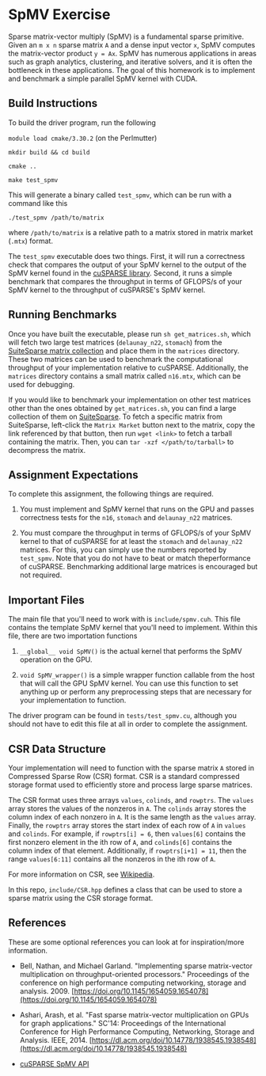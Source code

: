 # SpMV Exercise #
Sparse matrix-vector multiply (SpMV) is a fundamental sparse primitive. Given an `m x n` sparse matrix `A` and a dense input vector `x`, SpMV computes the matrix-vector product `y = Ax`.
SpMV has numerous applications in areas such as graph analytics, clustering, and iterative solvers, and it is often the bottleneck in these applications. 
The goal of this homework is to implement and benchmark a simple parallel SpMV kernel with CUDA.


## Build Instructions ##
To build the driver program, run the following

`module load cmake/3.30.2` (on the Perlmutter)

`mkdir build && cd build`

`cmake ..`

`make test_spmv`

This will generate a binary called `test_spmv`, which can be run with a command like this

`./test_spmv /path/to/matrix`

where `/path/to/matrix` is a relative path to a matrix stored in matrix market (`.mtx`) format.

The `test_spmv` executable does two things.
First, it will run a correctness check that compares the output of your SpMV kernel to the output of the SpMV kernel found in the [cuSPARSE library](https://docs.nvidia.com/cuda/cusparse/contents.html). 
Second, it runs a simple benchmark that compares the throughput in terms of GFLOPS/s of your SpMV kernel to the throughput of cuSPARSE's SpMV kernel.


## Running Benchmarks ## 

Once you have built the executable, please run `sh get_matrices.sh`, which will fetch two large test matrices (`delaunay_n22`, `stomach`) from the [SuiteSparse matrix collection](https://sparse.tamu.edu/) and place them in the `matrices` directory.
These two matrices can be used to benchmark the computational throughput of your implementation relative to cuSPARSE.
Additionally, the `matrices` directory contains a small matrix called `n16.mtx`, which can be used for debugging.

If you would like to benchmark your implementation on other test matrices other than the ones obtained by `get_matrices.sh`, you can find a large collection of them on [SuiteSparse](https://sparse.tamu.edu/).
To fetch a specific matrix from SuiteSparse, left-click the `Matrix Market` button next to the matrix, copy the link referenced by that button, then run `wget <link>` to fetch a tarball containing the matrix. Then, you can `tar -xzf </path/to/tarball>` to decompress the matrix.

## Assignment Expectations ##

To complete this assignment, the following things are required.

1. You must implement and SpMV kernel that runs on the GPU and passes correctness tests for the `n16`, `stomach` and `delaunay_n22` matrices. 

2. You must compare the throughput in terms of GFLOPS/s of your SpMV kernel to that of cuSPARSE for at least the `stomach` and `delaunay_n22` matrices. For this, you can simply use the numbers reported by `test_spmv`. Note that you do not have to beat or match theperformance of cuSPARSE. Benchmarking additional large matrices is encouraged but not required. 

## Important Files ## 
The main file that you'll need to work with is `include/spmv.cuh`. This file contains the template SpMV kernel that you'll need to implement. Within this file, there are two importation functions

1. `__global__ void SpMV()` is the actual kernel that performs the SpMV operation on the GPU.

2. `void SpMV_wrapper()` is a simple wrapper function callable from the host that will call the GPU SpMV kernel. 
You can use this function to set anything up or perform any preprocessing steps that are necessary for your implementation to function.

The driver program can be found in `tests/test_spmv.cu`, although you should not have to edit this file at all in order to complete the assignment.


## CSR Data Structure ##
Your implementation will need to function with the sparse matrix `A` stored in Compressed Sparse Row (CSR) format.
CSR is a standard compressed storage format used to efficiently store and process large sparse matrices. 

The CSR format uses three arrays `values`, `colinds`, and `rowptrs`.
The `values` array stores the values of the nonzeros in `A`.
The `colinds` array stores the column index of each nonzero in `A`. It is the same length as the `values` array.
Finally, the `rowptrs` array stores the start index of each row of `A` in `values` and `colinds`. For example, if `rowptrs[i] = 6`, then `values[6]` contains the first nonzero element in the ith row of `A`, and `colinds[6]` contains the column index of that element.
Additionally, if `rowptrs[i+1] = 11`, then the range `values[6:11]` contains all the nonzeros in the ith row of `A`.

For more information on CSR, see [Wikipedia](https://en.wikipedia.org/wiki/Sparse_matrix#Compressed_sparse_row_(CSR,_CRS_or_Yale_format)).

In this repo, `include/CSR.hpp` defines a class that can be used to store a sparse matrix using the CSR storage format. 


## References ## 

These are some optional references you can look at for inspiration/more information.

* Bell, Nathan, and Michael Garland. "Implementing sparse matrix-vector multiplication on throughput-oriented processors." Proceedings of the conference on high performance computing networking, storage and analysis. 2009. [https://doi.org/10.1145/1654059.1654078](https://doi.org/10.1145/1654059.1654078)

* Ashari, Arash, et al. "Fast sparse matrix-vector multiplication on GPUs for graph applications." SC'14: Proceedings of the International Conference for High Performance Computing, Networking, Storage and Analysis. IEEE, 2014. [https://dl.acm.org/doi/10.14778/1938545.1938548](https://dl.acm.org/doi/10.14778/1938545.1938548)

* [cuSPARSE SpMV API](https://docs.nvidia.com/cuda/cusparse/#cusparsespmv)

